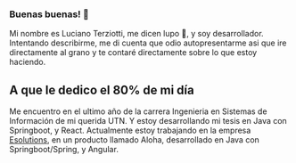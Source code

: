 ### Buenas buenas! 👋
Mi nombre es Luciano Terziotti, me dicen lupo 🐺, y soy desarrollador. 
Intentando describirme, me di cuenta que odio autopresentarme asi que ire directamente al grano y te contaré directamente sobre lo que estoy haciendo. 

## A que le dedico el 80% de mi día 

Me encuentro en el ultimo año de la carrera Ingenieria en Sistemas de Información de mi querida UTN. Y estoy desarrollando mi tesis en Java con Springboot, y React.
Actualmente estoy trabajando en la empresa [Esolutions](https://www.esolutions.com.ar/web/), en un producto llamado Aloha, desarrollado en Java con Springboot/Spring, y Angular.
